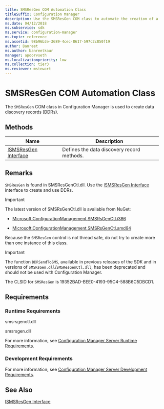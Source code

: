 ```yaml
---
title: SMSResGen COM Automation Class
titleSuffix: Configuration Manager
description: Use the SMSResGen COM class to automate the creation of a data discovery record (DDR).
ms.date: 04/12/2018
ms.subservice: sdk
ms.service: configuration-manager
ms.topic: reference
ms.assetid: 98b96b3e-3689-4cec-8617-597c2c850f19
author: Banreet
ms.author: banreetkaur
manager: apoorvseth
ms.localizationpriority: low
ms.collection: tier3
ms.reviewer: mstewart
---
```

# SMSResGen COM Automation Class
The `SMSResGen` COM class in Configuration Manager is used to create data discovery records (DDRs).

## Methods

|Name|Description|
|----------|-----------------|
|[ISMSResGen Interface](../../../../../develop/reference/core/servers/configure/ismsresgen-interface.md)|Defines the data discovery record methods.|

## Remarks
`SMSResGen` is found in SMSResGenCtl.dll. Use the [ISMSResGen Interface](../../../../../develop/reference/core/servers/configure/ismsresgen-interface.md) interface to create and use DDRs.

> [!IMPORTANT]
>  The latest version of SMSRsGenCtl.dll is available from NuGet:
>
> - [Microsoft.ConfigurationManagement.SMSRsGenCtl.i386](https://www.nuget.org/packages/Microsoft.ConfigurationManagement.SMSRsGenCtl.i386/)
>
> - [Microsoft.ConfigurationManagement.SMSRsGenCtl.amd64](https://www.nuget.org/packages/Microsoft.ConfigurationManagement.SMSRsGenCtl.amd64/)


Because the `SMSResGen` control is not thread safe, do not try to create more than one instance of this class.

> [!IMPORTANT]
> The function `DDRSendToSMS`, available in previous releases of the SDK and in versions of `SMSRsGen.dll`/`SMSResGenCtl.dll`, has been deprecated and should not be used with Configuration Manager.

The CLSID for `SMSResGen` is 19352BAD-BEE0-4193-95C4-588B6C5DBCD1.

## Requirements

### Runtime Requirements
smsrsgenctl.dll

smsrsgen.dll

For more information, see [Configuration Manager Server Runtime Requirements](../../../../../develop/core/reqs/server-runtime-requirements.md).

### Development Requirements
For more information, see [Configuration Manager Server Development Requirements](../../../../../develop/core/reqs/server-development-requirements.md).

## See Also
[ISMSResGen Interface](../../../../../develop/reference/core/servers/configure/ismsresgen-interface.md)
